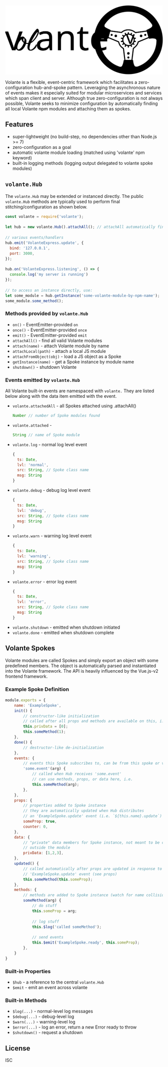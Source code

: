 ![volante](https://raw.githubusercontent.com/msmiley/msmiley.github.io/master/volante-with-text.svg?sanitize=true)

Volante is a flexible, event-centric framework which facilitates a zero-configuration hub-and-spoke pattern. Leveraging the asynchronous nature of events makes it especially suited for modular microservices and services which span client and server. Although true zero-configuration is not always possible, Volante seeks to minimize configuration by automatically finding all local Volante npm modules and attaching them as spokes.

## Features

- super-lightweight (no build-step, no dependencies other than Node.js >= 7)
- zero-configuration as a goal
- automatic volante module loading (matched using 'volante' npm keyword)
- built-in logging methods (logging output delegated to volante spoke modules)

## `volante.Hub`

The `volante.Hub` may be extended or instanced directly. The public `volante.Hub` methods are typically used to perform final stitching/configuration as shown below.

```js
const volante = require('volante');

let hub = new volante.Hub().attachAll(); // attachAll automatically finds all local Volante modules

// various events/handlers
hub.emit('VolanteExpress.update', {
  bind: '127.0.0.1',
  port: 3000,
});

hub.on('VolanteExpress.listening', () => {
  console.log('my server is running')
});

// to access an instance directly, use:
let some_module = hub.getInstance('some-volante-module-by-npm-name');
some_module.some_method();

```

### Methods provided by `volante.Hub`

- `on()` - EventEmitter-provided `on`
- `once()` - EventEmitter-provided `once`
- `emit()` - EventEmitter-provided `emit`
- `attachAll()` - find all valid Volante modules
- `attach(name)` - attach Volante module by name
- `attachLocal(path)` - attach a local JS module
- `attachFromObject(obj)` - load a JS object as a Spoke
- `getInstance(name)` - get a Spoke instance by module name
- `shutdown()` - shutdown Volante

### Events emitted by `volante.Hub`

All Volante built-in events are namespaced with `volante.` They are listed below along with the data item emitted with the event.

- `volante.attachedAll` - all Spokes attached using .attachAll()
  ```js
  Number // number of Spoke modules found
  ```
- `volante.attached` -
  ```js
  String // name of Spoke module
  ```
- `volante.log` - normal log level event
  ```js
  {
  	ts: Date,
    lvl: 'normal',
    src: String, // Spoke class name
    msg: String
  }
  ```
- `volante.debug` - debug log level event
  ```js
  {
  	ts: Date,
    lvl: 'debug',
    src: String, // Spoke class name
    msg: String
  }
  ```
- `volante.warn` - warning log level event
  ```js
  {
  	ts: Date,
    lvl: 'warning',
    src: String, // Spoke class name
    msg: String
  }
  ```
- `volante.error` - error log event
  ```js
  {
  	ts: Date,
    lvl: 'error',
    src: String, // Spoke class name
    msg: String
  }
  ```
- `volante.shutdown` - emitted when shutdown initiated
- `volante.done` - emitted when shutdown complete

## Volante Spokes

Volante modules are called Spokes and simply export an object with some predefined members. The object is automatically parsed and instantiated into the Volante framework. The API is heavily influenced by the Vue.js-v2 frontend framework.

### Example Spoke Definition

```js
module.exports = {
	name: 'ExampleSpoke',
	init() {
		// constructor-like initialization
		// called after all props and methods are available on this, i.e.
		this.privData = [0];
		this.someMethod(1);
	},
	done() {
		// destructor-like de-initialization
	},
	events: {
		// events this Spoke subscribes to, can be from this spoke or volante-wide
		'some.event'(arg) {
			// called when Hub receives 'some.event'
			// can use methods, props, or data here, i.e.
			this.someMethod(arg);
		},
	},
	props: {
		// properties added to Spoke instance
		// they are automatically updated when Hub distributes
		// an 'ExampleSpoke.update' event (i.e. `${this.name}.update`)
		someProp: true,
		counter: 0,
	},
	data: {
		// "private" data members for Spoke instance, not meant to be changed from
		// outside the module
		privData: [1,2,3],
	},
	updated() {
		// called automatically after props are updated in response to the
		// 'ExampleSpoke.update' event (see props)
		this.someMethod(this.someProp);
	},
	methods: {
		// methods are added to Spoke instance (watch for name collisions with props)
		someMethod(arg) {
			// do stuff
			this.someProp = arg;

			// log stuff
			this.$log('called someMethod');

			// send events
			this.$emit('ExampleSpoke.ready', this.someProp);
		},
	}
}
```

### Built-in Properties
- `$hub` - a reference to the central `volante.Hub`
- `$emit` - emit an event across volante

### Built-in Methods
- `$log(...)` - normal-level log messages
- `$debug(...)` - debug-level log
- `$warn(...)` - warning-level log
- `$error(...)` - log an error, return a new Error ready to throw
- `$shutdown()` - request a shutdown

## License

ISC
